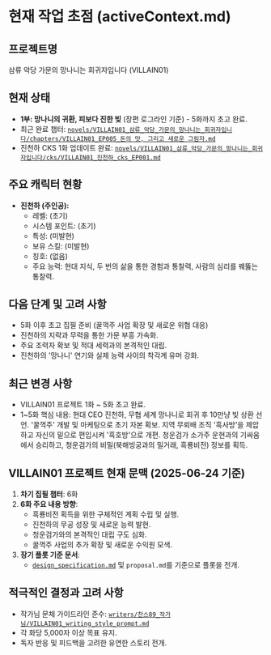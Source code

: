 # 현재 작업 초점 (activeContext.md)

## 프로젝트명
삼류 악당 가문의 망나니는 회귀자입니다 (VILLAIN01)

## 현재 상태
- **1부: 망나니의 귀환, 피보다 진한 빚** (장편 로그라인 기준) - 5화까지 초고 완료.
- 최근 완료 챕터: [`novels/VILLAIN01_삼류_악당_가문의_망나니는_회귀자입니다/chapters/VILLAIN01_EP005_돈의 맛, 그리고 새로운 그림자.md`](novels/VILLAIN01_삼류_악당_가문의_망나니는_회귀자입니다/chapters/VILLAIN01_EP005_돈의%20맛,%20그리고%20새로운%20그림자.md)
- 진천하 CKS 1화 업데이트 완료: [`novels/VILLAIN01_삼류_악당_가문의_망나니는_회귀자입니다/cks/VILLAIN01_진천하_cks_EP001.md`](novels/VILLAIN01_삼류_악당_가문의_망나니는_회귀자입니다/cks/VILLAIN01_진천하_cks_EP001.md)

## 주요 캐릭터 현황
- **진천하 (주인공):**
    - 레벨: (초기)
    - 시스템 포인트: (초기)
    - 특성: (미발현)
    - 보유 스킬: (미발현)
    - 칭호: (없음)
    - 주요 능력: 현대 지식, 두 번의 삶을 통한 경험과 통찰력, 사람의 심리를 꿰뚫는 통찰력.

## 다음 단계 및 고려 사항
- 5화 이후 초고 집필 준비 (꿀꺽주 사업 확장 및 새로운 위협 대응)
- 진천하의 지략과 무력을 통한 가문 부흥 가속화.
- 주요 조력자 확보 및 적대 세력과의 본격적인 대립.
- 진천하의 '망나니' 연기와 실제 능력 사이의 착각계 유머 강화.

## 최근 변경 사항
- VILLAIN01 프로젝트 1화 ~ 5화 초고 완료.
- 1~5화 핵심 내용: 현대 CEO 진천하, 무협 세계 망나니로 회귀 후 10만냥 빚 상환 선언. '꿀꺽주' 개발 및 마케팅으로 초기 자본 확보. 지역 무뢰배 조직 '흑사방'을 제압하고 자신의 밑으로 편입시켜 '흑호방'으로 개편. 청운검가 소가주 운현과의 기싸움에서 승리하고, 청운검가의 비밀(북해빙궁과의 밀거래, 흑룡비전) 정보를 획득.

## VILLAIN01 프로젝트 현재 문맥 (2025-06-24 기준)

1.  **차기 집필 챕터**: 6화
2.  **6화 주요 내용 방향**:
    *   흑룡비전 획득을 위한 구체적인 계획 수립 및 실행.
    *   진천하의 무공 성장 및 새로운 능력 발현.
    *   청운검가와의 본격적인 대립 구도 심화.
    *   꿀꺽주 사업의 추가 확장 및 새로운 수익원 모색.
3.  **장기 플롯 기준 문서**:
    *   [`design_specification.md`](novels/VILLAIN01_삼류_악당_가문의_망나니는_회귀자입니다/design_specification.md) 및 `proposal.md`를 기준으로 플롯을 전개.

## 적극적인 결정과 고려 사항
- 작가님 문체 가이드라인 준수: [`writers/찬스89_작가님/VILLAIN01_writing_style_prompt.md`](writers/찬스89_작가님/VILLAIN01_writing_style_prompt.md)
- 각 화당 5,000자 이상 목표 유지.
- 독자 반응 및 피드백을 고려한 유연한 스토리 전개.